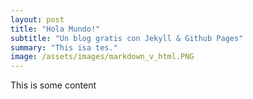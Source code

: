 ```yaml
---
layout: post
title: "Hola Mundo!"
subtitle: "Un blog gratis con Jekyll & Github Pages"
summary: "This isa tes."
image: /assets/images/markdown_v_html.PNG
---
```


This is some content